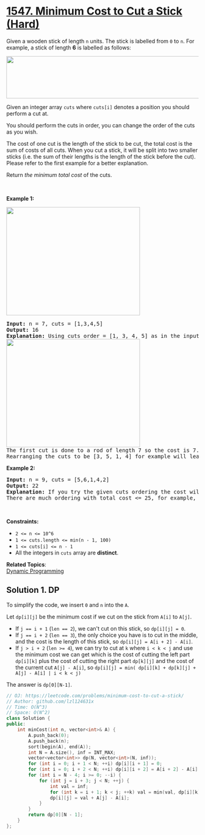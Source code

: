 # [1547. Minimum Cost to Cut a Stick (Hard)](https://leetcode.com/problems/minimum-cost-to-cut-a-stick/)

<p>Given a wooden stick of length <code>n</code> units. The stick is labelled from <code>0</code> to <code>n</code>. For example, a stick of length <strong>6</strong> is labelled as follows:</p>
<img alt="" src="https://assets.leetcode.com/uploads/2020/07/21/statement.jpg" style="width: 521px; height: 111px;">
<p>Given an integer array <code>cuts</code>&nbsp;where <code>cuts[i]</code>&nbsp;denotes a position you should perform a cut at.</p>

<p>You should perform the cuts in order, you can change the order of the cuts as you wish.</p>

<p>The cost of one cut is the length of the stick to be cut, the total cost is the sum of costs of all cuts. When you cut a stick, it will be split into two smaller sticks (i.e. the sum of their lengths is the length of the stick before the cut). Please refer to the first example for a better explanation.</p>

<p>Return <em>the minimum total cost</em> of the&nbsp;cuts.</p>

<p>&nbsp;</p>
<p><strong>Example 1:</strong></p>
<img alt="" src="https://assets.leetcode.com/uploads/2020/07/23/e1.jpg" style="width: 350px; height: 284px;">
<pre><strong>Input:</strong> n = 7, cuts = [1,3,4,5]
<strong>Output:</strong> 16
<strong>Explanation:</strong> Using cuts order = [1, 3, 4, 5] as in the input leads to the following scenario:
<img alt="" src="https://assets.leetcode.com/uploads/2020/07/21/e11.jpg" style="width: 350px; height: 284px;">
The first cut is done to a rod of length 7 so the cost is 7. The second cut is done to a rod of length 6 (i.e. the second part of the first cut), the third is done to a rod of length 4 and the last cut is to a rod of length 3. The total cost is 7 + 6 + 4 + 3 = 20.
Rearranging the cuts to be [3, 5, 1, 4] for example will lead to a scenario with total cost = 16 (as shown in the example photo 7 + 4 + 3 + 2 = 16).</pre>

<p><strong>Example 2:</strong></p>

<pre><strong>Input:</strong> n = 9, cuts = [5,6,1,4,2]
<strong>Output:</strong> 22
<strong>Explanation:</strong> If you try the given cuts ordering the cost will be 25.
There are much ordering with total cost &lt;= 25, for example, the order [4, 6, 5, 2, 1] has total cost = 22 which is the minimum possible.
</pre>

<p>&nbsp;</p>
<p><strong>Constraints:</strong></p>

<ul>
	<li><code>2 &lt;= n &lt;= 10^6</code></li>
	<li><code>1 &lt;= cuts.length &lt;= min(n - 1, 100)</code></li>
	<li><code>1 &lt;= cuts[i] &lt;= n - 1</code></li>
	<li>All the integers in <code>cuts</code>&nbsp;array are <strong>distinct</strong>.</li>
</ul>

**Related Topics**:  
[Dynamic Programming](https://leetcode.com/tag/dynamic-programming/)

## Solution 1. DP

To simplify the code, we insert `0` and `n` into the `A`.

Let `dp[i][j]` be the minimum cost if we cut on the stick from `A[i]` to `A[j]`.

* If `j == i + 1` (`len == 2`), we can't cut on this stick, so `dp[i][j] = 0`.
* If `j == i + 2` (`len == 3`), the only choice you have is to cut in the middle, and the cost is the length of this stick, so `dp[i][j] = A[i + 2] - A[i]`.
* If `j > i + 2` (`len >= 4`), we can try to cut at `k` where `i < k < j` and use the minimum cost we can get which is the cost of cutting the left part `dp[i][k]` plus the cost of cutting the right part `dp[k][j]` and the cost of the current cut `A[j] - A[i]`, so `dp[i][j] = min( dp[i][k] + dp[k][j] + A[j] - A[i] | i < k < j)`

The answer is `dp[0][N-1]`.

```cpp
// OJ: https://leetcode.com/problems/minimum-cost-to-cut-a-stick/
// Author: github.com/lzl124631x
// Time: O(N^3)
// Space: O(N^2)
class Solution {
public:
    int minCost(int n, vector<int>& A) {
        A.push_back(0);
        A.push_back(n);
        sort(begin(A), end(A));
        int N = A.size(), inf = INT_MAX;
        vector<vector<int>> dp(N, vector<int>(N, inf));
        for (int i = 0; i + 1 < N; ++i) dp[i][i + 1] = 0;
        for (int i = 0; i + 2 < N; ++i) dp[i][i + 2] = A[i + 2] - A[i];
        for (int i = N - 4; i >= 0; --i) {
            for (int j = i + 3; j < N; ++j) {
                int val = inf;
                for (int k = i + 1; k < j; ++k) val = min(val, dp[i][k] + dp[k][j]);
                dp[i][j] = val + A[j] - A[i];
            }
        }
        return dp[0][N - 1];
    }
};
```